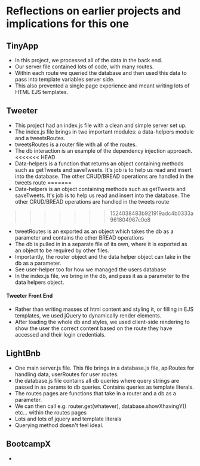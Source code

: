 # Reflections on earlier projects and implications for this one
 
## TinyApp

- In this project, we processed all of the data in the back end.
- Our server file contained lots of code, with many routes.
- Within each route we queried the database and then used this data to pass into template variables  server side. 
- This also prevented a single page experience and meant writing lots of HTML EJS templates.

## Tweeter
- This project had an index.js file with a clean and simple server set up.
- The index.js file brings in two important modules: a data-helpers module and a tweetsRoutes. 
- tweetsRoutes is a router file with all of the routes.
- The db interaction is an example of the dependency injection approach. 
<<<<<<< HEAD
- Data-helpers is a function that returns an object containing methods such as getTweets and saveTweets. It's job is to help us read and insert into the database. The other CRUD/BREAD operations are handled in the tweets route
=======
- Data-helpers is an object containing methods such as getTweets and saveTweets. It's job is to help us read and insert into the database. The other CRUD/BREAD operations are handled in the tweets route
>>>>>>> 1524038483b921919adc4b0333a961804967c0e8
- tweetRoutes is an exported as an object which takes the db as a parameter and contains the other BREAD operations
- The db is pulled in in a separate file of its own, where it is exported as an object to be required by other files.  
- Importantly, the router object and the data helper object can take in the db as a parameter.
- See user-helper too for how we managed the users database
- In the index.js file, we bring in the db, and pass it as a parameter to the data helpers object. 

#### Tweeter Front End
- Rather than writing masses of html content and styling it, or filling in EJS templates, we used jQuery to dynamically render elements. 
- After loading the whole db and styles, we used client-side rendering to show the user the correct content based on the route they have accessed and their login credentials. 

## LightBnb

- One main server.js file. This file brings in a database.js file, apiRoutes for handling data, userRoutes for user routes. 
- the database.js file contains all db queries where query strings are passed in as params to db queries. Contains queries as template literals.
- The routes pages are functions that take in a router and a db as a parameter. 
- We can then call e.g. router.get(whatever), database.showXhavingY() etc... within the routes pages
- Lots and lots of jquery and template literals
- Querying method doesn't feel ideal. 

## BootcampX 

- 

